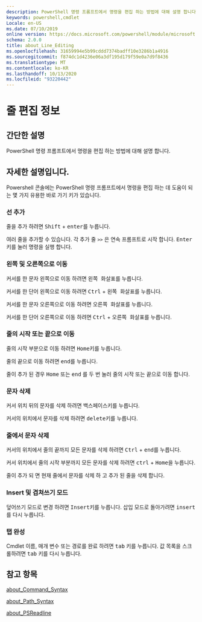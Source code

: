 ```yaml
---
description: PowerShell 명령 프롬프트에서 명령을 편집 하는 방법에 대해 설명 합니다.
keywords: powershell,cmdlet
Locale: en-US
ms.date: 07/10/2019
online version: https://docs.microsoft.com/powershell/module/microsoft.powershell.core/about/about_line_editing?view=powershell-7.1&WT.mc_id=ps-gethelp
schema: 2.0.0
title: about_Line_Editing
ms.openlocfilehash: 31659994e5b99cddd7374badff10e3286b1a4916
ms.sourcegitcommit: f874dc1d4236e06a3df195d179f59e0a7d9f8436
ms.translationtype: MT
ms.contentlocale: ko-KR
ms.lasthandoff: 10/13/2020
ms.locfileid: "93220442"
---
```

# <a name="about-line-editing"></a>줄 편집 정보

## <a name="short-description"></a>간단한 설명

PowerShell 명령 프롬프트에서 명령을 편집 하는 방법에 대해 설명 합니다.

## <a name="long-description"></a>자세한 설명입니다.

Powershell 콘솔에는 PowerShell 명령 프롬프트에서 명령을 편집 하는 데 도움이 되는 몇 가지 유용한 바로 가기 키가 있습니다.

### <a name="add-a-line"></a>선 추가

줄을 추가 하려면 <kbd>Shift</kbd> + <kbd>enter</kbd>를 누릅니다.

여러 줄을 추가할 수 있습니다. 각 추가 줄 `>>` 은 연속 프롬프트로 시작 합니다. <kbd>Enter</kbd> 키를 눌러 명령을 실행 합니다.

### <a name="move-left-and-right"></a>왼쪽 및 오른쪽으로 이동

커서를 한 문자 왼쪽으로 이동 하려면 <kbd>왼쪽 화살표</kbd>를 누릅니다.

커서를 한 단어 왼쪽으로 이동 하려면 <kbd>Ctrl</kbd> + <kbd>왼쪽 화살표</kbd>를 누릅니다.

커서를 한 문자 오른쪽으로 이동 하려면 <kbd>오른쪽 화살표</kbd>를 누릅니다.

커서를 한 단어 오른쪽으로 이동 하려면 <kbd>Ctrl</kbd> + <kbd>오른쪽 화살표</kbd>를 누릅니다.

### <a name="move-to-a-lines-beginning-or-end"></a>줄의 시작 또는 끝으로 이동

줄의 시작 부분으로 이동 하려면 <kbd>Home</kbd>키를 누릅니다.

줄의 끝으로 이동 하려면 <kbd>end</kbd>를 누릅니다.

줄이 추가 된 경우 <kbd>Home</kbd> 또는 <kbd>end</kbd> 를 두 번 눌러 줄의 시작 또는 끝으로 이동 합니다.

### <a name="delete-characters"></a>문자 삭제

커서 위치 뒤의 문자를 삭제 하려면 <kbd>백스페이스</kbd>키를 누릅니다.

커서의 위치에서 문자를 삭제 하려면 <kbd>delete</kbd>키를 누릅니다.

### <a name="delete-characters-from-a-line"></a>줄에서 문자 삭제

커서의 위치에서 줄의 끝까지 모든 문자를 삭제 하려면 <kbd>Ctrl</kbd> + <kbd>end</kbd>를 누릅니다.

커서 위치에서 줄의 시작 부분까지 모든 문자를 삭제 하려면 <kbd>ctrl</kbd> + <kbd>Home</kbd>을 누릅니다.

줄이 추가 되 면 현재 줄에서 문자를 삭제 하 고 추가 된 줄을 삭제 합니다.

### <a name="insert-and-overstrike-mode"></a>Insert 및 겹쳐쓰기 모드

덮어쓰기 모드로 변경 하려면 <kbd>Insert</kbd>키를 누릅니다. 삽입 모드로 돌아가려면 <kbd>insert</kbd> 를 다시 누릅니다.

### <a name="tab-completion"></a>탭 완성

Cmdlet 이름, 매개 변수 또는 경로를 완료 하려면 <kbd>tab</kbd> 키를 누릅니다. 값 목록을 스크롤하려면 <kbd>tab</kbd> 키를 다시 누릅니다.

## <a name="see-also"></a>참고 항목

[about_Command_Syntax](about_Command_Syntax.md)

[about_Path_Syntax](about_Path_Syntax.md)

[about_PSReadline](../../PSReadline/About/about_PSReadline.md)

